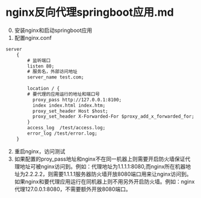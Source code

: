 # nginx反向代理springboot应用.md
0. 安装nginx和启动springboot应用  
1. 配置nginx.conf  
```xml
server
    {
        # 监听端口
        listen 80;
        # 服务名，外部访问地址
        server_name test.com;
        
        location / {
        # 要代理的应用运行的地址和端口号
          proxy_pass http://127.0.0.1:8100;
          index index.html index.htm;
          proxy_set_header Host $host;
          proxy_set_header X-Forwarded-For $proxy_add_x_forwarded_for;
        }
        access_log  /test/access.log;
        error_log /test/error.log;
    }
```
2. 重启nginx，访问测试  
3. 如果配置的proy_pass地址和nginx不在同一机器上则需要开启防火墙保证代理地址可被nginx访问到。例如：代理地址为1.1.1.1:8080,而nginx所在机器地址为2.2.2.2，则需要1.1.1.1服务器防火墙开放8080端口用来让nginx访问到。<br>
如果nginx和要代理应用运行在同机器上则不用另外开启防火墙。例如：nginx代理127.0.0.1:8080，不需要额外开放8080端口。